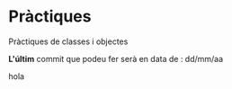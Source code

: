 # Pràctiques
Pràctiques de classes i objectes

**L'últim** commit que podeu fer serà en data de : dd/mm/aa

hola

